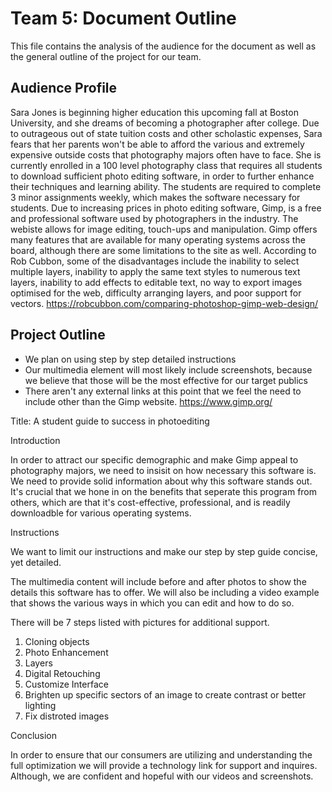 # Team 5: Document Outline 

This file contains the analysis of the audience for the document as well as the general outline of the project for our team.

## Audience Profile
Sara Jones is beginning higher education this upcoming fall at Boston University, and she dreams of becoming a photographer after college. Due to outrageous out of state tuition costs and other scholastic expenses, Sara fears that her parents won't be able to afford the various and extremely expensive outside costs that photography majors often have to face. She is currently enrolled in a 100 level photography class that requires all students to download sufficient photo editing software, in order to further enhance their techniques and learning ability. The students are required to complete 3 minor assignments weekly, which makes the software necessary for students. Due to increasing prices in photo editing software, Gimp, is a free and professional software used by photographers in the industry. The webiste allows for image editing, touch-ups and manipulation. Gimp offers many features that are available for many operating systems across the board, although there are some limitations to the site as well. According to Rob Cubbon, some of the disadvantages include the inability to select multiple layers, inability to apply the same text styles to numerous text layers, inability to add effects to editable text, no way to export images optimised for the web, difficulty arranging layers, and poor support for vectors. 
https://robcubbon.com/comparing-photoshop-gimp-web-design/ 

## Project Outline
- We plan on using step by step detailed instructions 
- Our multimedia element will most likely include screenshots, because we believe that those will be the most effective for our target publics
- There aren't any external links at this point that we feel the need to include other than the Gimp website. https://www.gimp.org/ 

Title: A student guide to success in photoediting 
 
  Introduction
 
 In order to attract our specific demographic and make Gimp appeal to photography majors, we need to insisit on how necessary this software is. We need to provide solid information about why this software stands out. It's crucial that we hone in on the benefits that seperate this program from others, which are that it's cost-effective, professional, and is readily downloadble for various operating systems. 
 
 Instructions 
 
 We want to limit our instructions and make our step by step guide concise, yet detailed. 
 
 The multimedia content will include before and after photos to show the details this software has to offer. We will also be including a video example that shows the various ways in which you can edit and how to do so. 
 
 There will be 7 steps listed with pictures for additional support. 
 1. Cloning objects
 2. Photo Enhancement
 3. Layers
 4. Digital Retouching
 5. Customize Interface
 6. Brighten up specific sectors of an image to create contrast or better lighting
 7. Fix distroted images 
 
 Conclusion
 
 In order to ensure that our consumers are utilizing and understanding the full optimization we will provide a technology link for support and inquires. Although, we are confident and hopeful with our videos and screenshots. 
 
  
  

